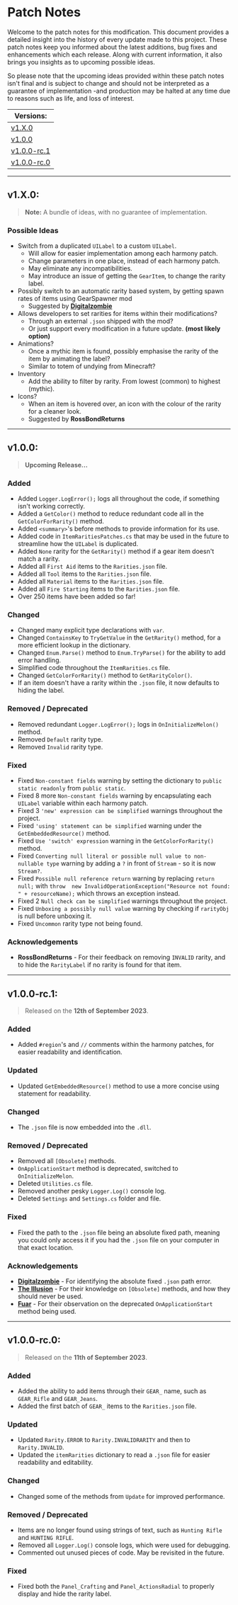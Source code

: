 # Patch Notes

Welcome to the patch notes for this modification. This document provides a detailed insight into the history of every update made to this project. These patch notes keep you informed about the latest additions, bug fixes and enhancements which each release. Along with current information, it also brings you insights as to upcoming possible ideas.

So please note that the upcoming ideas provided within these patch notes isn't final and is subject to change and should not be interpreted as a guarantee of implementation -and production may be halted at any time due to reasons such as life, and loss of interest.

| Versions: |
| - |
| [v1.X.0](#v1x0) |
| [v1.0.0](#v100) |
| [v1.0.0-rc.1](#v100-rc1) |
| [v1.0.0-rc.0](#v100-rc0) |

---

## v1.X.0:

>**Note:** A bundle of ideas, with no guarantee of implementation.

### Possible Ideas
- Switch from a duplicated `UILabel` to a custom `UILabel`.
	- Will allow for easier implementation among each harmony patch.
	- Change parameters in one place, instead of each harmony patch.
	- May eliminate any incompatibilities.
	- May introduce an issue of getting the `GearItem`, to change the rarity label.
- Possibly switch to an automatic rarity based system, by getting spawn rates of items using GearSpawner mod
	- Suggested by [**Digitalzombie**](https://github.com/DigitalzombieTLD/)
- Allows developers to set rarities for items within their modifications?
	- Through an external `.json` shipped with the mod?
	- Or just support every modification in a future update. **(most likely option)**
- Animations?
	- Once a mythic item is found, possibly emphasise the rarity of the item by animating the label?
	- Similar to totem of undying from Minecraft?
- Inventory
	- Add the ability to filter by rarity. From lowest (common) to highest (mythic).
- Icons?
	- When an item is hovered over, an icon with the colour of the rarity for a cleaner look.
  	- Suggested by **RossBondReturns**

---

## v1.0.0:

> **Upcoming Release...**

### Added
- Added `Logger.LogError();` logs all throughout the code, if something isn't working correctly.
- Added a `GetColor()` method to reduce redundant code all in the `GetColorForRarity()` method.
- Added `<summary>`'s before methods to provide information for its use.
- Added code in `ItemRaritiesPatches.cs` that may be used in the future to streamline how the `UILabel` is duplicated.
- Added `None` rarity for the `GetRarity()` method if a gear item doesn't match a rarity.
- Added all `First Aid` items to the `Rarities.json` file.
- Added all `Tool` items to the `Rarities.json` file.
- Added all `Material` items to the `Rarities.json` file.
- Added all `Fire Starting` items to the `Rarities.json` file.
- Over 250 items have been added so far!

### Changed
- Changed many explicit type declarations with `var`.
- Changed `ContainsKey` to `TryGetValue` in the `GetRarity()` method, for a more efficient lookup in the dictionary.
- Changed `Enum.Parse()` method to `Enum.TryParse()` for the ability to add error handling.
- Simplified code throughout the `ItemRarities.cs` file.
- Changed `GetColorForRarity()` method to `GetRarityColor()`.
- If an item doesn't have a rarity within the `.json` file, it now defaults to hiding the label.

### Removed / Deprecated
- Removed redundant `Logger.LogError();` logs in `OnInitializeMelon()` method.
- Removed `Default` rarity type.
- Removed `Invalid` rarity type.

### Fixed
- Fixed `Non-constant fields` warning by setting the dictionary to `public static readonly` from `public static`.
- Fixed 8 more `Non-constant fields` warning by encapsulating each `UILabel` variable within each harmony patch.
- Fixed 3 `'new' expression can be simplified` warnings throughout the project.
- Fixed `'using' statement can be simplified` warning under the `GetEmbeddedResource()` method.
- Fixed `Use 'switch' expression` warning in the `GetColorForRarity()` method.
- Fixed `Converting null literal or possible null value to non-nullable type` warning by adding a `?` in front of `Stream` - so it is now `Stream?`.
- Fixed `Possible null reference return` warning by replacing `return null;` with `throw  new InvalidOperationException("Resource not found: " + resourceName);` which throws an exception instead.
- Fixed 2 `Null check can be simplified` warnings throughout the project.
- Fixed `Unboxing a possibly null value` warning by checking if `rarityObj` is null before unboxing it.
- Fixed `Uncommon` rarity type not being found.

### Acknowledgements
- **RossBondReturns** - For their feedback on removing `INVALID` rarity, and to hide the `RarityLabel` if no rarity is found for that item.

---

## v1.0.0-rc.1:

> Released on the **12th of September 2023**.

### Added
- Added `#region`'s and `//` comments within the harmony patches, for easier readability and identification.

### Updated
- Updated `GetEmbeddedResource()` method to use a more concise using statement for readability.

### Changed
- The `.json` file is now embedded into the `.dll`.

### Removed / Deprecated
- Removed all `[Obsolete]` methods.
- `OnApplicationStart` method is deprecated, switched to `OnInitializeMelon`.
- Deleted `Utilities.cs` file.
- Removed another pesky `Logger.Log()` console log.
- Deleted `Settings` and `Settings.cs` folder and file.

### Fixed
- Fixed the path to the `.json` file being an absolute fixed path, meaning you could only access it if you had the `.json` file on your computer in that exact location.

### Acknowledgements
- [**Digitalzombie**](https://github.com/DigitalzombieTLD/) - For identifying the absolute fixed `.json` path error.
- [**The Illusion**](https://github.com/Arkhorse) - For their knowledge on `[Obsolete]` methods, and how they should never be used.
- [**Fuar**](https://github.com/Fuar11) - For their observation on the deprecated `OnApplicationStart` method being used.

---

## v1.0.0-rc.0:

> Released on the **11th of September 2023**.

### Added
- Added the ability to add items through their `GEAR_` name, such as `GEAR_Rifle` and `GEAR_Jeans`.
- Added the first batch of `GEAR_` items to the `Rarities.json` file.

### Updated
- Updated `Rarity.ERROR` to `Rarity.INVALIDRARITY` and then to `Rarity.INVALID`.
- Updated the `itemRarities` dictionary to read a `.json` file for easier readability and editability.

### Changed
- Changed some of the methods from `Update` for improved performance.

### Removed / Deprecated
- Items are no longer found using strings of text, such as `Hunting Rifle` and `HUNTING RIFLE`.
- Removed all `Logger.Log()` console logs, which were used for debugging.
- Commented out unused pieces of code. May be revisited in the future.

### Fixed
- Fixed both the `Panel_Crafting` and `Panel_ActionsRadial` to properly display and hide the rarity label.
